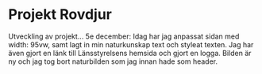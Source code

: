 # Projekt Rovdjur
Utveckling av projekt...
5e december:
Idag har jag anpassat sidan med width: 95vw, samt lagt in min naturkunskap text och styleat texten. 
Jag har även gjort en länk till Länsstyrelsens hemsida och gjort en logga. 
Bilden är ny och jag tog bort naturbilden som jag innan hade som header. 
